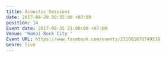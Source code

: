 ```yaml
---
title: Acoustic Sessions
date: 2017-08-29 08:35:00 +07:00
position: 14
Event date: 2017-08-31 21:00:00 +07:00
Venue: 'Hanoi Rock City '
Event URL: https://www.facebook.com/events/231081870749518
Genre: live
---
```


